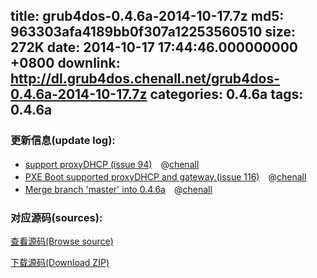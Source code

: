 title: grub4dos-0.4.6a-2014-10-17.7z
md5: 963303afa4189bb0f307a12253560510
size: 272K
date: 2014-10-17 17:44:46.000000000 +0800
downlink: http://dl.grub4dos.chenall.net/grub4dos-0.4.6a-2014-10-17.7z
categories: 0.4.6a
tags: 0.4.6a
---


### 更新信息(update log):
  * [support proxyDHCP (issue 94)](https://github.com/chenall/grub4dos/commit/e6f3d42854c6e441195ca51dacf71a4e57ceca59)　@[chenall](https://github.com/chenall)
  * [PXE Boot supported proxyDHCP and gateway.(issue 116)](https://github.com/chenall/grub4dos/commit/b0bb6044f59b196e0c711d7b3e7876cb2a9483c9)　@[chenall](https://github.com/chenall)
  * [Merge branch 'master' into 0.4.6a](https://github.com/chenall/grub4dos/commit/53a342461b4a728d8bccc92dedd218aba64ffe99)　@[chenall](https://github.com/chenall)

### 对应源码(sources):
  [查看源码(Browse source)](https://github.com/chenall/grub4dos/tree/53a342461b4a728d8bccc92dedd218aba64ffe99)

  [下载源码(Download ZIP)](https://github.com/chenall/grub4dos/archive/53a342461b4a728d8bccc92dedd218aba64ffe99.zip)
